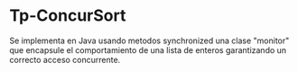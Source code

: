 # Tp-ConcurSort
Se implementa en Java usando metodos synchronized una clase "monitor" que encapsule el comportamiento de una lista de enteros garantizando un correcto acceso concurrente.
